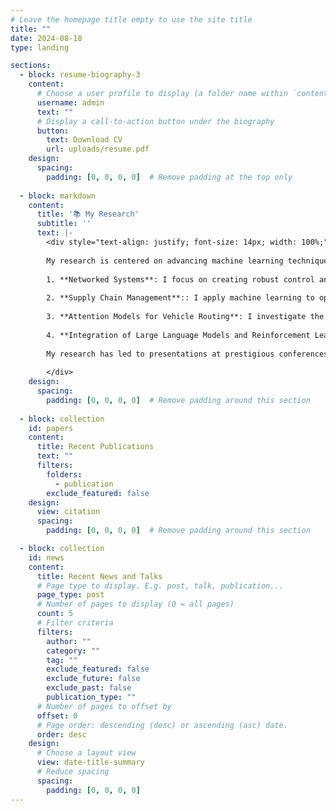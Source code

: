 ```yaml
---
# Leave the homepage title empty to use the site title
title: ""
date: 2024-08-18
type: landing

sections:
  - block: resume-biography-3
    content:
      # Choose a user profile to display (a folder name within `content/authors/`)
      username: admin
      text: ""
      # Display a call-to-action button under the biography
      button:
        text: Download CV
        url: uploads/resume.pdf
    design:
      spacing:
        padding: [0, 0, 0, 0]  # Remove padding at the top only
    
  - block: markdown
    content:
      title: '📚 My Research'
      subtitle: ''
      text: |-
        <div style="text-align: justify; font-size: 14px; width: 100%;">
        
        My research is centered on advancing machine learning techniques, particularly reinforcement learning (RL) and optimization, to tackle complex challenges across various domains. The crux of my work lies in developing intelligent solutions that bridge the gap between theoretical advancements and their practical applications in critical infrastructure.
        
        1. **Networked Systems**: I focus on creating robust control and optimization strategies for networked systems, such as power grids, vehicle networks, and railway systems. By enhancing efficiency and reliability, this work aims to bolster the resilience and performance of essential infrastructure.
        
        2. **Supply Chain Management**:: I apply machine learning to optimize supply chain operations, directly addressing logistical challenges that impact efficiency and cost-effectiveness. This work is particularly relevant in the context of global supply chain disruptions, where AI-driven solutions can offer significant improvements.
        
        3. **Attention Models for Vehicle Routing**: I investigate the use of attention models to solve vehicle routing problems with time windows. This research contributes to advancements in transportation logistics, aiming to improve the efficiency of routing systems in dynamic environments.
        
        4. **Integration of Large Language Models and Reinforcement Learning**: I explore novel methodologies that combine large language models (LLMs) with RL to enhance scheduling and optimization across various networked systems, including innovative applications in train scheduling. This interdisciplinary approach seeks to push the boundaries of AI's capabilities in real-world scenarios.
        
        My research has led to presentations at prestigious conferences, including main track papers at AAAI and ECAI, as well as workshops at NeurIPS. I continue to contribute to the field with ongoing paper submissions and patent applications. My focus remains on advancing reinforcement learning and optimization techniques, particularly in their application to networked systems, where I aim to develop intelligent and efficient solutions for real-world challenges in power, transportation, and related fields.
        
        </div>
    design:
      spacing:
        padding: [0, 0, 0, 0]  # Remove padding around this section
    
  - block: collection
    id: papers
    content:
      title: Recent Publications
      text: ""
      filters:
        folders:
          - publication
        exclude_featured: false
    design:
      view: citation
      spacing:
        padding: [0, 0, 0, 0]  # Remove padding around this section

  - block: collection
    id: news
    content:
      title: Recent News and Talks
      # Page type to display. E.g. post, talk, publication...
      page_type: post
      # Number of pages to display (0 = all pages)
      count: 5
      # Filter criteria
      filters:
        author: ""
        category: ""
        tag: ""
        exclude_featured: false
        exclude_future: false
        exclude_past: false
        publication_type: ""
      # Number of pages to offset by
      offset: 0
      # Page order: descending (desc) or ascending (asc) date.
      order: desc
    design:
      # Choose a layout view
      view: date-title-summary
      # Reduce spacing
      spacing:
        padding: [0, 0, 0, 0]
---
```

